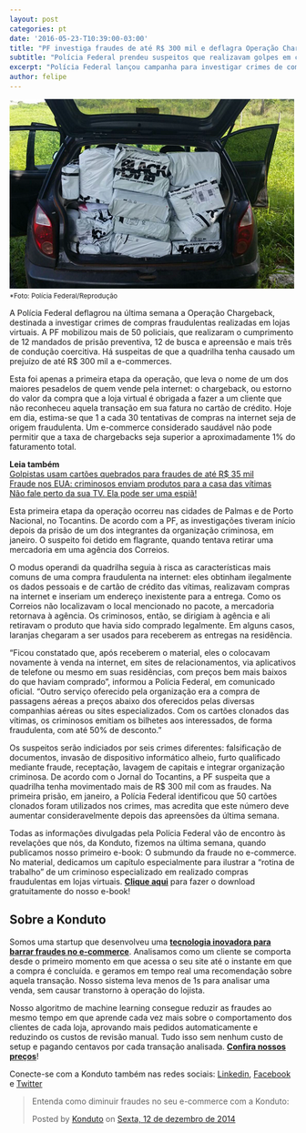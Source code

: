 ```yaml
---
layout: post
categories: pt
date: '2016-05-23-T10:39:00-03:00'
title: "PF investiga fraudes de até R$ 300 mil e deflagra Operação Chargeback"
subtitle: "Polícia Federal prendeu suspeitos que realizavam golpes em cidades do Tocantins"
excerpt: "Polícia Federal lançou campanha para investigar crimes de compras fraudulentas no e-commerce"
author: felipe
---
```

![car-pf](/images/160523-img-pf.png)
<small>*Foto: Polícia Federal/Reprodução</small>

A Polícia Federal deflagrou na última semana a Operação Chargeback, destinada a investigar crimes de compras fraudulentas realizadas em lojas virtuais. A PF mobilizou mais de 50 policiais, que realizaram o cumprimento de 12 mandados de prisão preventiva, 12 de busca e apreensão e mais três de condução coercitiva. Há suspeitas de que a quadrilha tenha causado um prejuízo de até R$ 300 mil a e-commerces. 

Esta foi apenas a primeira etapa da operação, que leva o nome de um dos maiores pesadelos de quem vende pela internet: o chargeback, ou estorno do valor da compra que a loja virtual é obrigada a fazer a um cliente que não reconheceu aquela transação em sua fatura no cartão de crédito. Hoje em dia, estima-se que 1 a cada 30 tentativas de compras na internet seja de origem fraudulenta. Um e-commerce considerado saudável não pode permitir que a taxa de chargebacks seja superior a aproximadamente 1% do faturamento total. 

**Leia também**  
[Golpistas usam cartões quebrados para fraudes de até R$ 35 mil](https://blog.konduto.com/pt/2016/05/golpe-hollywoodiano-cartoes-quebrados/?utm_source=konduto&utm_medium=blog&utm_campaign=conteudo)  
[Fraude nos EUA: criminosos enviam produtos para a casa das vítimas](https://blog.konduto.com/pt/2016/02/fraude-bizarra-kohls-eua/?utm_source=konduto&utm_medium=blog&utm_campaign=conteudo)  
[Não fale perto da sua TV. Ela pode ser uma espiã!](https://blog.konduto.com/pt/2016/03/televisoes-espias-seguranca-internet-das-coisas/?utm_source=konduto&utm_medium=blog&utm_campaign=conteudo)

Esta primeira etapa da operação ocorreu nas cidades de Palmas e de Porto Nacional, no Tocantins. De acordo com a PF, as investigações tiveram início depois da prisão de um dos integrantes da organização criminosa, em janeiro. O suspeito foi detido em flagrante, quando tentava retirar uma mercadoria em uma agência dos Correios. 

O modus operandi da quadrilha seguia à risca as características mais comuns de uma compra fraudulenta na internet: eles obtinham ilegalmente os dados pessoais e de cartão de crédito das vítimas, realizavam compras na internet e inseriam um endereço inexistente para a entrega. Como os Correios não localizavam o local mencionado no pacote, a mercadoria retornava à agência. Os criminosos, então, se dirigiam à agência e ali retiravam o produto que havia sido comprado legalmente. Em alguns casos, laranjas chegaram a ser usados para receberem as entregas na residência. 

“Ficou constatado que, após receberem o material, eles o colocavam novamente à venda na internet, em sites de relacionamentos, via aplicativos de telefone ou mesmo em suas residências, com preços bem mais baixos do que haviam comprado”, informou a Polícia Federal, em comunicado oficial. “Outro serviço oferecido pela organização era a compra de passagens aéreas a preços abaixo dos oferecidos pelas diversas companhias aéreas ou sites especializados. Com os cartões clonados das vítimas, os criminosos emitiam os bilhetes aos interessados, de forma fraudulenta, com até 50% de desconto.”

Os suspeitos serão indiciados por seis crimes diferentes: falsificação de documentos, invasão de dispositivo informático alheio, furto qualificado mediante fraude, receptação, lavagem de capitais e integrar organização criminosa. De acordo com o Jornal do Tocantins, a PF suspeita que a quadrilha tenha movimentado mais de R$ 300 mil com as fraudes. Na primeira prisão, em janeiro, a Polícia Federal identificou que 50 cartões clonados foram utilizados nos crimes, mas acredita que este número deve aumentar consideravelmente depois das apreensões da última semana. 

Todas as informações divulgadas pela Polícia Federal vão de encontro às revelações que nós, da Konduto, fizemos na última semana, quando publicamos nosso primeiro e-book: O submundo da fraude no e-commerce. No material, dedicamos um capítulo especialmente para ilustrar a “rotina de trabalho” de um criminoso especializado em realizado compras fraudulentas em lojas virtuais. **[Clique aqui](http://ebooks.konduto.com/submundo-da-fraude/?utm_source=konduto&utm_medium=blog&utm_campaign=conteudo)** para fazer o download gratuitamente do nosso e-book!

## Sobre a Konduto

Somos uma startup que desenvolveu uma **[tecnologia inovadora para barrar fraudes no e-commerce](http://konduto.com/?utm_source=konduto&utm_medium=blog&utm_campaign=conteudo-trap)**. Analisamos como um cliente se comporta desde o primeiro momento em que acessa o seu site até o instante em que a compra é concluída. e geramos em tempo real uma recomendação sobre aquela transação. Nosso sistema leva menos de 1s para analisar uma venda, sem causar transtorno à operação do lojista.

Nosso algoritmo de machine learning consegue reduzir as fraudes ao mesmo tempo em que aprende cada vez mais sobre o comportamento dos clientes de cada loja, aprovando mais pedidos automaticamente e reduzindo os custos de revisão manual. Tudo isso sem nenhum custo de setup e pagando centavos por cada transação analisada. **[Confira nossos preços](http://konduto.com/pt/pricing/?utm_source=konduto&utm_medium=blog&utm_campaign=conteudo-cbfault)**! 

Conecte-se com a Konduto também nas redes sociais: [Linkedin](https://www.linkedin.com/company/konduto), [Facebook](https://www.facebook.com/konduto) e [Twitter](https://twitter.com/KondutoBR)  

<div id="fb-root"></div><script>(function(d, s, id) {  var js, fjs = d.getElementsByTagName(s)[0];  if (d.getElementById(id)) return;  js = d.createElement(s); js.id = id;  js.src = "//connect.facebook.net/pt_BR/sdk.js#xfbml=1&version=v2.3";  fjs.parentNode.insertBefore(js, fjs);}(document, 'script', 'facebook-jssdk'));</script><div class="fb-post" data-href="https://www.facebook.com/konduto/videos/613187352119217/" data-width="650"><div class="fb-xfbml-parse-ignore"><blockquote cite="https://www.facebook.com/konduto/videos/613187352119217/"><p>Entenda como diminuir fraudes no seu e-commerce com a Konduto:</p>Posted by <a href="https://www.facebook.com/konduto/">Konduto</a> on&nbsp;<a href="https://www.facebook.com/konduto/videos/613187352119217/">Sexta, 12 de dezembro de 2014</a></blockquote></div></div>